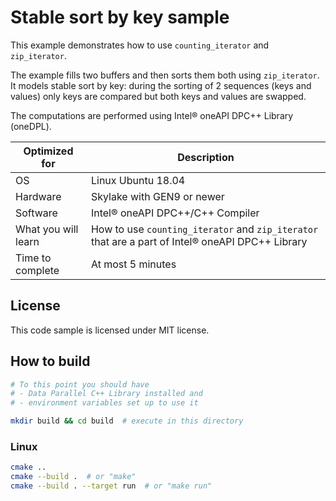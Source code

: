 # Stable sort by key sample

This example demonstrates how to use `counting_iterator` and `zip_iterator`.

The example fills two buffers and then sorts them both using `zip_iterator`.
It models stable sort by key: during the sorting of 2 sequences (keys and values) only keys are compared but both keys and values are swapped.

The computations are performed using Intel&reg; oneAPI DPC++ Library (oneDPL).

| Optimized for                   | Description                                                                        |
|---------------------------------|------------------------------------------------------------------------------------|
| OS                              | Linux Ubuntu 18.04                                                                 |
| Hardware                        | Skylake with GEN9 or newer                                                         |
| Software                        | Intel&reg; oneAPI DPC++/C++ Compiler                                              |
| What you will learn             | How to use `counting_iterator` and `zip_iterator` that are a part of Intel&reg; oneAPI DPC++ Library |
| Time to complete                | At most 5 minutes                                                                  |

## License

This code sample is licensed under MIT license.

## How to build

```bash
# To this point you should have
# - Data Parallel C++ Library installed and
# - environment variables set up to use it

mkdir build && cd build  # execute in this directory

```

### Linux

```bash
cmake ..
cmake --build .  # or "make"
cmake --build . --target run  # or "make run"
```
